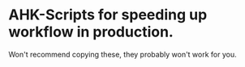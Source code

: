 # AHK-Scripts for speeding up workflow in production.
Won't recommend copying these, they probably won't work for you.